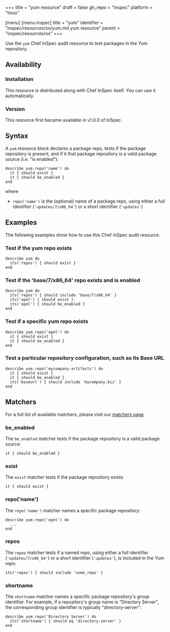 +++
title = "yum resource"
draft = false
gh_repo = "inspec"
platform = "linux"

[menu]
  [menu.inspec]
    title = "yum"
    identifier = "inspec/resources/os/yum.md yum resource"
    parent = "inspec/resources/os"
+++

Use the `yum` Chef InSpec audit resource to test packages in the Yum repository.

## Availability

### Installation

This resource is distributed along with Chef InSpec itself. You can use it automatically.

### Version

This resource first became available in v1.0.0 of InSpec.

## Syntax

A `yum` resource block declares a package repo, tests if the package repository is present, and if it that package repository is a valid package source (i.e. "is enabled"):

    describe yum.repo('name') do
      it { should exist }
      it { should be_enabled }
    end

where

- `repo('name')` is the (optional) name of a package repo, using either a full identifier (`'updates/7/x86_64'`) or a short identifier (`'updates'`)

## Examples

The following examples show how to use this Chef InSpec audit resource.

### Test if the yum repo exists

    describe yum do
      its('repos') { should exist }
    end

### Test if the 'base/7/x86_64' repo exists and is enabled

    describe yum do
      its('repos') { should include 'base/7/x86_64' }
      its('epel') { should exist }
      its('epel') { should be_enabled }
    end

### Test if a specific yum repo exists

    describe yum.repo('epel') do
      it { should exist }
      it { should be_enabled }
    end

### Test a particular repository configuration, such as its Base URL

    describe yum.repo('mycompany-artifacts') do
      it { should exist }
      it { should be_enabled }
      its('baseurl') { should include 'mycompany.biz' }
    end

## Matchers

For a full list of available matchers, please visit our [matchers page](/inspec/matchers/).

### be_enabled

The `be_enabled` matcher tests if the package repository is a valid package source:

    it { should be_enabled }

### exist

The `exist` matcher tests if the package repository exists:

    it { should exist }

### repo('name')

The `repo('name')` matcher names a specific package repository:

    describe yum.repo('epel') do
      ...
    end

### repos

The `repos` matcher tests if a named repo, using either a full identifier (`'updates/7/x86_64'`) or a short identifier (`'updates'`), is included in the Yum repo:

    its('repos') { should include 'some_repo' }

### shortname

The `shortname` matcher names a specific package repository's group identifier. For example, if a repository's group name is "Directory Server", the corresponding group identifier is typically "directory-server":

    describe yum.repo('Directory Server') do
      its('shortname') { should eq 'directory-server' }
    end
